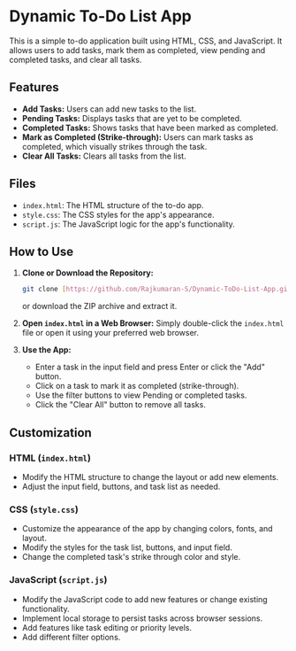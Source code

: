 # Dynamic To-Do List App

This is a simple to-do application built using HTML, CSS, and JavaScript. It allows users to add tasks, mark them as completed, view pending and completed tasks, and clear all tasks.

## Features

* **Add Tasks:** Users can add new tasks to the list.
* **Pending Tasks:** Displays tasks that are yet to be completed.
* **Completed Tasks:** Shows tasks that have been marked as completed.
* **Mark as Completed (Strike-through):** Users can mark tasks as completed, which visually strikes through the task.
* **Clear All Tasks:** Clears all tasks from the list.

## Files

* `index.html`: The HTML structure of the to-do app.
* `style.css`: The CSS styles for the app's appearance.
* `script.js`: The JavaScript logic for the app's functionality.

## How to Use

1.  **Clone or Download the Repository:**
    ```bash
    git clone [https://github.com/Rajkumaran-S/Dynamic-ToDo-List-App.git]
    ```
    or download the ZIP archive and extract it.

2.  **Open `index.html` in a Web Browser:**
    Simply double-click the `index.html` file or open it using your preferred web browser.

3.  **Use the App:**
    * Enter a task in the input field and press Enter or click the "Add" button.
    * Click on a task to mark it as completed (strike-through).
    * Use the filter buttons to view Pending or completed tasks.
    * Click the "Clear All" button to remove all tasks.

## Customization

### HTML (`index.html`)

* Modify the HTML structure to change the layout or add new elements.
* Adjust the input field, buttons, and task list as needed.

### CSS (`style.css`)

* Customize the appearance of the app by changing colors, fonts, and layout.
* Modify the styles for the task list, buttons, and input field.
* Change the completed task's strike through color and style.

### JavaScript (`script.js`)

* Modify the JavaScript code to add new features or change existing functionality.
* Implement local storage to persist tasks across browser sessions.
* Add features like task editing or priority levels.
* Add different filter options.
